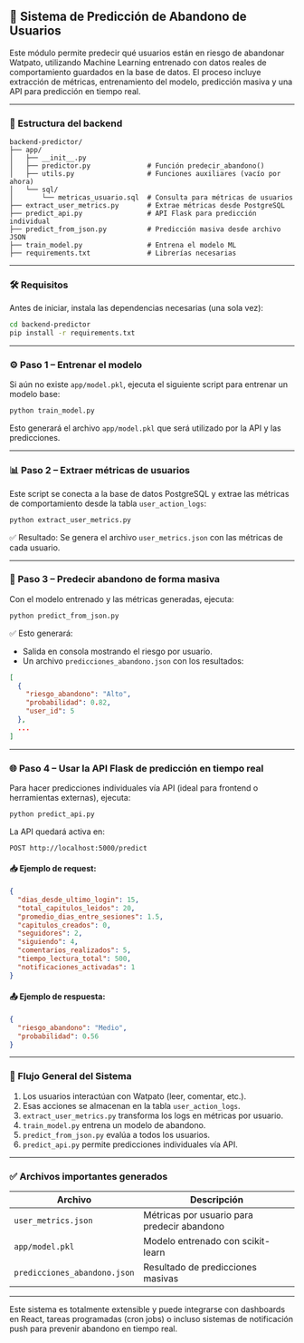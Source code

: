 ## 🔮 Sistema de Predicción de Abandono de Usuarios

Este módulo permite predecir qué usuarios están en riesgo de abandonar Watpato, utilizando Machine Learning entrenado con datos reales de comportamiento guardados en la base de datos. El proceso incluye extracción de métricas, entrenamiento del modelo, predicción masiva y una API para predicción en tiempo real.

---

### 📁 Estructura del backend

```
backend-predictor/
├── app/
│   ├── __init__.py
│   ├── predictor.py              # Función predecir_abandono()
│   ├── utils.py                  # Funciones auxiliares (vacío por ahora)
│   └── sql/
│       └── metricas_usuario.sql  # Consulta para métricas de usuarios
├── extract_user_metrics.py       # Extrae métricas desde PostgreSQL
├── predict_api.py                # API Flask para predicción individual
├── predict_from_json.py          # Predicción masiva desde archivo JSON
├── train_model.py                # Entrena el modelo ML
├── requirements.txt              # Librerías necesarias
```

---

### 🛠 Requisitos

Antes de iniciar, instala las dependencias necesarias (una sola vez):

```bash
cd backend-predictor
pip install -r requirements.txt
```

---

### ⚙️ Paso 1 – Entrenar el modelo

Si aún no existe `app/model.pkl`, ejecuta el siguiente script para entrenar un modelo base:

```bash
python train_model.py
```

Esto generará el archivo `app/model.pkl` que será utilizado por la API y las predicciones.

---

### 📊 Paso 2 – Extraer métricas de usuarios

Este script se conecta a la base de datos PostgreSQL y extrae las métricas de comportamiento desde la tabla `user_action_logs`:

```bash
python extract_user_metrics.py
```

✅ Resultado: Se genera el archivo `user_metrics.json` con las métricas de cada usuario.

---

### 🔮 Paso 3 – Predecir abandono de forma masiva

Con el modelo entrenado y las métricas generadas, ejecuta:

```bash
python predict_from_json.py
```

✅ Esto generará:

* Salida en consola mostrando el riesgo por usuario.
* Un archivo `predicciones_abandono.json` con los resultados:

```json
[
  {
    "riesgo_abandono": "Alto",
    "probabilidad": 0.82,
    "user_id": 5
  },
  ...
]
```

---

### 🌐 Paso 4 – Usar la API Flask de predicción en tiempo real

Para hacer predicciones individuales vía API (ideal para frontend o herramientas externas), ejecuta:

```bash
python predict_api.py
```

La API quedará activa en:

```
POST http://localhost:5000/predict
```

#### 📥 Ejemplo de request:

```json
{
  "dias_desde_ultimo_login": 15,
  "total_capitulos_leidos": 20,
  "promedio_dias_entre_sesiones": 1.5,
  "capitulos_creados": 0,
  "seguidores": 2,
  "siguiendo": 4,
  "comentarios_realizados": 5,
  "tiempo_lectura_total": 500,
  "notificaciones_activadas": 1
}
```

#### 📤 Ejemplo de respuesta:

```json
{
  "riesgo_abandono": "Medio",
  "probabilidad": 0.56
}
```

---

### 🧠 Flujo General del Sistema

1. Los usuarios interactúan con Watpato (leer, comentar, etc.).
2. Esas acciones se almacenan en la tabla `user_action_logs`.
3. `extract_user_metrics.py` transforma los logs en métricas por usuario.
4. `train_model.py` entrena un modelo de abandono.
5. `predict_from_json.py` evalúa a todos los usuarios.
6. `predict_api.py` permite predicciones individuales vía API.

---

### ✅ Archivos importantes generados

| Archivo                      | Descripción                                 |
| ---------------------------- | ------------------------------------------- |
| `user_metrics.json`          | Métricas por usuario para predecir abandono |
| `app/model.pkl`              | Modelo entrenado con scikit-learn           |
| `predicciones_abandono.json` | Resultado de predicciones masivas           |

---

Este sistema es totalmente extensible y puede integrarse con dashboards en React, tareas programadas (cron jobs) o incluso sistemas de notificación push para prevenir abandono en tiempo real.
